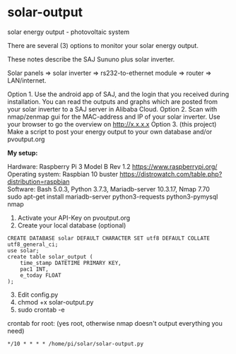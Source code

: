 # solar-output
solar energy output - photovoltaic system

There are several (3) options to monitor your solar energy output.

These notes describe the SAJ Sununo plus solar inverter.

Solar panels => solar inverter => rs232-to-ethernet module => router => LAN/internet.

Option 1. Use the android app of SAJ, and the login that you received during installation.
   You can read the outputs and graphs which are posted from your solar inverter to a SAJ server in Alibaba Cloud.
Option 2. Scan with nmap/zenmap gui for the MAC-address and IP of your solar inverter.
   Use your browser to go the overview on http://x.x.x.x
Option 3. (this project) Make a script to post your energy output to your own database and/or pvoutput.org

**My setup:**

Hardware: Raspberry Pi 3 Model B Rev 1.2 https://www.raspberrypi.org/  
Operating system: Raspbian 10 buster https://distrowatch.com/table.php?distribution=raspbian     
Software: Bash 5.0.3, Python 3.7.3, Mariadb-server 10.3.17, Nmap 7.70   
sudo apt-get install mariadb-server python3-requests python3-pymysql nmap

1. Activate your API-Key on pvoutput.org
2. Create your local database (optional)

```
CREATE DATABASE solar DEFAULT CHARACTER SET utf8 DEFAULT COLLATE utf8_general_ci;
use solar;
create table solar_output (
	time_stamp DATETIME PRIMARY KEY,
	pac1 INT,
	e_today FLOAT
);
```
3. Edit config.py
4. chmod +x solar-output.py
5. sudo crontab -e

crontab for root: (yes root, otherwise nmap doesn't output everything you need)
```
*/10 * * * * /home/pi/solar/solar-output.py
```
